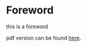 # Foreword

this is a foreword

pdf version can be found [here](https://github.com/LorenzF/data-science-practical-approach/raw/main/src/_build/latex/book.pdf "Data Science - A Practical Approach").